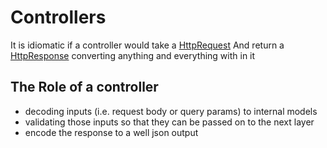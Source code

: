 # Controllers

It is idiomatic if a controller would take a [HttpRequest](../bitframe-server/frameworks/core/src/commonMain/kotlin/bitframe/server/http/HttpRequest.kt)
And return a [HttpResponse](../bitframe-server/frameworks/core/src/commonMain/kotlin/bitframe/server/http/HttpResponse.kt)
converting anything and everything with in it

## The Role of a controller

- decoding inputs (i.e. request body or query params) to internal models
- validating those inputs so that they can be passed on to the next layer
- encode the response to a well json output 